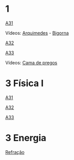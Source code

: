 # 1

[A31](https://docs.google.com/presentation/d/14zWrG3evuB_UhYAT2dtb4SAtPza9_OPRjBDzCtZxd6A/edit?usp=sharing)

Vídeos:
[Arquimedes](https://www.youtube.com/watch?v=NRjafzwzwlg) -
[Bigorna](https://www.youtube.com/watch?v=f5U63IGmy6Q)

[A32](https://docs.google.com/presentation/d/1LUt7c2ThYu0jz-VT_1T7NcdlxZuTvPJedomSC9VRAzU/edit?usp=sharing)

[A33](https://docs.google.com/presentation/d/1kJCSBfXupXgZYvgwrHtQsebapToqO0rcXNuvIyodNRo/edit?usp=sharing)

Vídeos:
[Cama de pregos](https://www.youtube.com/watch?v=WekmCwvvFRQ)

# 3 Física I

[A31](https://docs.google.com/presentation/d/1eLEauB_aQRTzcKoh-NN1NS2ee9pL6CsgUy2IF7XsJAo/edit?usp=sharing)

[A32](https://docs.google.com/presentation/d/1cvkU4aKJYPH9F6ovQsyKxXIctfVar9SSBoxfaBvNhvc/edit?usp=sharing)

[A33](https://docs.google.com/presentation/d/1oL-1ejNxE1oMIGN9FxOFkUWYpIIsZlwy6OOthUQn78E/edit?usp=sharing)

# 3 Energia

[Refração](https://docs.google.com/presentation/d/1A20p7dEoaTKcsRiebuEGRFvpO5qQFxNUt53-ZCDDv6E/edit?usp=sharing)
